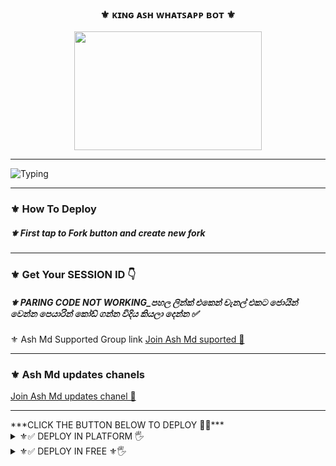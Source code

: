 <div align="center"> 	<h3>⚜️ ᴋɪɴɢ ᴀꜱʜ ᴡʜᴀᴛꜱᴀᴘᴘ ʙᴏᴛ ⚜️</h3> <img src="https://i.ibb.co/MVC6R4P/IMG-20241103-WA0256.jpg" width="300" height="190"> </div> <hr> <img src="https://readme-typing-svg.herokuapp.com?size=33&width=1000&lines=Welcome+To+Ash+MD...;Created+by+King+Loku+Ash...;World+Best+Whatsapp+User+Bot...;Simple+Java+Script+Bot...;Simple+And+Fast+Deploy...;Thank+You+For+Using+Ash+Md..."             alt="Typing">   <hr>  		         <h3>⚜️ How To Deploy </h3>  <h5>⚜️ First tap to Fork button and create new fork</h5>    <hr> 	 <h3>⚜️ Get Your SESSION ID 👇</h3>  <h5>⚜️ PARING CODE NOT WORKING_පහල ලින්ක් එකෙන් චැනල් එකට ජොයින් වෙන්න පෙයාරින් කෝඩ් ගන්න විදිය කියලා දෙන්න  ✅</h5> ⚜️ Ash Md Supported Group link </h3> <a href="https://chat.whatsapp.com/Ksu5Sr4TAqnHcEU8afFB6o">Join Ash Md suported 👧</a> <hr> <h3>⚜️ Ash Md updates chanels </h3> <a href="https://whatsapp.com/channel/0029VapKsJeKmCPQ53eTsF1E">Join Ash Md updates chanel 👧</a> <hr>  ***CLICK THE BUTTON BELOW TO DEPLOY 🙈💚***   <details close> <summary>⚜✅ DEPLOY IN PLATFORM 🖐️</summary> 1.  #### DEPLOY IN HEROKU   [![Deploy](https://www.herokucdn.com/deploy/button.svg)](https://heroku.com/deploy?template=new)  -------- 2.  #### DEPLOY IN REPLIT     <a href='https://repl.it/github/GlobalTechInfo/SUHAIL-XMD' target="_blank"><img alt='DEPLOY' src='https://img.shields.io/badge/-REPLIT-orange?style=for-the-badge&logo=replit&logoColor=white'/></a>  -------- 3.  #### DEPLOY IN KOYEB  <a href='https://app.koyeb.com/auth/signin' target="_blank"><img alt='DEPLOY' src='https://img.shields.io/badge/-KOYEB-blue?style=for-the-badge&logo=koyeb&logoColor=white'/></a>  -------- 4.  #### DEPLOY IN GLITCH  <a href='https://glitch.com/signup' target="_blank"><img alt='DEPLOY' src='https://img.shields.io/badge/GLITCH-h?color=pink&style=for-the-badge&logo=glitch'/></a></p>  --------  5.  #### DEPLOY TO CODESPACE  <a href='https://github.com/codespaces/new' target="_blank"><img alt='DEPLOY' src='https://img.shields.io/badge/CODESPACE-h?color=navy&style=for-the-badge&logo=visualstudiocode'/></a></p>  --------  6. #### DEPLOY TO RENDER  <a href='https://dashboard.render.com' target="_blank"><img alt='DEPLOY' src='https://img.shields.io/badge/RENDER-h?color=maroon&style=for-the-badge&logo=render'/></a></p>  -------- 7. #### DEPLOY TO RAILWAY  <a href='https://railway.app/new' target="_blank"><img alt='DEPLOY' src='https://img.shields.io/badge/RAILWAY-h?color=black&style=for-the-badge&logo=railway'/></a></p>  -------- </details> <details close> <summary>⚜✅ DEPLOY IN FREE ⚜🖐️</summary> <h5>⚜️ Deploy Free Koyeb👇</h5> <a href="http://koyeb.com" > <h5>⚜️ bot deployind the free using this workflows code 👇</h5>  ```  name: Node.js CI  on:   push:     branches:       - main   pull_request:     branches:       - main  jobs:   build:      runs-on: ubuntu-latest      strategy:
